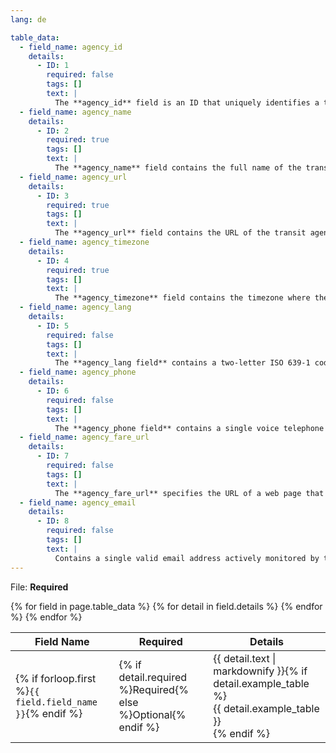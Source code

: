 ```yaml
---
lang: de

table_data:
  - field_name: agency_id
    details:
      - ID: 1
        required: false
        tags: []
        text: |
          The **agency_id** field is an ID that uniquely identifies a transit agency. A transit feed may represent data from more than one agency. The **agency_id** is dataset unique. This field is optional for transit feeds that only contain data for a single agency.
  - field_name: agency_name
    details:
      - ID: 2
        required: true
        tags: []
        text: |
          The **agency_name** field contains the full name of the transit agency. Google Maps will display this name.
  - field_name: agency_url
    details:
      - ID: 3
        required: true
        tags: []
        text: |
          The **agency_url** field contains the URL of the transit agency. The value must be a fully qualified URL that includes **http**:// or **https**://, and any special characters in the URL must be correctly escaped. See http://www.w3.org/Addressing/URL/4_URI_Recommentations.html for a description of how to create fully qualified URL values.
  - field_name: agency_timezone
    details:
      - ID: 4
        required: true
        tags: []
        text: |
          The **agency_timezone** field contains the timezone where the transit agency is located. Timezone names never contain the space character but may contain an underscore. Please refer to http://en.wikipedia.org/wiki/List_of_tz_zones for a list of valid values. If multiple agencies are specified in the feed, each must have the same agency_timezone.
  - field_name: agency_lang
    details:
      - ID: 5
        required: false
        tags: []
        text: |
          The **agency_lang field** contains a two-letter ISO 639-1 code for the primary language used by this transit agency. The language code is case-insensitive (both en and EN are accepted). This setting defines capitalization rules and other language-specific settings for all text contained in this transit agency's feed. Please refer to http://www.loc.gov/standards/iso639-2/php/code_list.php for a list of valid values.
  - field_name: agency_phone
    details:
      - ID: 6
        required: false
        tags: []
        text: |
          The **agency_phone field** contains a single voice telephone number for the specified agency. This field is a string value that presents the telephone number as typical for the agency's service area. It can and should contain punctuation marks to group the digits of the number. Dialable text (for example, TriMet's "503-238-RIDE") is permitted, but the field must not contain any other descriptive text.
  - field_name: agency_fare_url
    details:
      - ID: 7
        required: false
        tags: []
        text: |
          The **agency_fare_url** specifies the URL of a web page that allows a rider to purchase tickets or other fare instruments for that agency online. The value must be a fully qualified URL that includes **http**:// or **https**://, and any special characters in the URL must be correctly escaped. See http://www.w3.org/Addressing/URL/4_URI_Recommentations.html for a description of how to create fully qualified URL values.
  - field_name: agency_email
    details:
      - ID: 8
        required: false
        tags: []
        text: |
          Contains a single valid email address actively monitored by the agency’s customer service department. This email address will be considered a direct contact point where transit riders can reach a customer service representative at the agency.
---
```

File: **Required**

<div class="table-wrapper">
  <table class="recommendation">
    <thead>
      <tr>
        <th>Field Name</th>
        <th>Required</th>
        <th>Details</th>
      </tr>
    </thead>
    <tbody>
    {% for field in page.table_data %}
      {% for detail in field.details %}
      <tr id="{{ page.slug }}_{{ detail.ID }}" class="anchor-row{% if forloop.first %} field-row{% endif %}{% for tag in detail.tags %} {{ tag }}{% endfor %}">
        <td>{% if forloop.first %}<code>{{ field.field_name }}</code>{% endif %}</td>
        <td>{% if detail.required %}Required{% else %}Optional{% endif %}</td>
        <td>{{ detail.text | markdownify }}{% if detail.example_table %}<div class="table-wrapper">{{ detail.example_table }}</div>{% endif %}</td>
      </tr>
      {% endfor %}
    {% endfor %}
    </tbody>
  </table>
</div>

